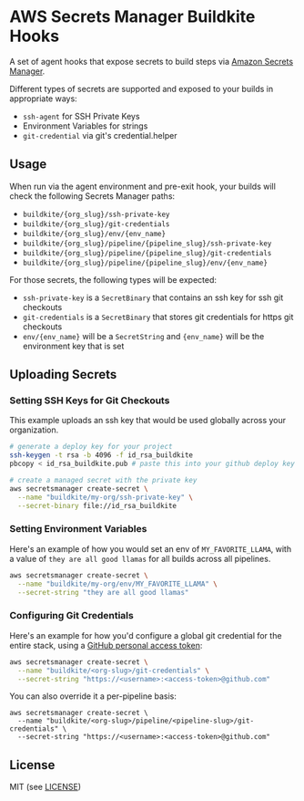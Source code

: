 # AWS Secrets Manager Buildkite Hooks

A set of agent hooks that expose secrets to build steps via [Amazon Secrets Manager](https://aws.amazon.com/secrets-manager/).

Different types of secrets are supported and exposed to your builds in appropriate ways:

- `ssh-agent` for SSH Private Keys
- Environment Variables for strings
- `git-credential` via git's credential.helper

## Usage

When run via the agent environment and pre-exit hook, your builds will check the following Secrets Manager paths:

* `buildkite/{org_slug}/ssh-private-key`
* `buildkite/{org_slug}/git-credentials`
* `buildkite/{org_slug}/env/{env_name}`
* `buildkite/{org_slug}/pipeline/{pipeline_slug}/ssh-private-key`
* `buildkite/{org_slug}/pipeline/{pipeline_slug}/git-credentials`
* `buildkite/{org_slug}/pipeline/{pipeline_slug}/env/{env_name}`

For those secrets, the following types will be expected:

* `ssh-private-key` is a `SecretBinary` that contains an ssh key for ssh git checkouts
* `git-credentials` is a `SecretBinary` that stores git credentials for https git checkouts
* `env/{env_name}` will be a `SecretString` and `{env_name}` will be the environment key that is set

## Uploading Secrets

### Setting SSH Keys for Git Checkouts

This example uploads an ssh key that would be used globally across your organization.

```bash
# generate a deploy key for your project
ssh-keygen -t rsa -b 4096 -f id_rsa_buildkite
pbcopy < id_rsa_buildkite.pub # paste this into your github deploy key

# create a managed secret with the private key
aws secretsmanager create-secret \
  --name "buildkite/my-org/ssh-private-key" \
  --secret-binary file://id_rsa_buildkite
```

### Setting Environment Variables

Here's an example of how you would set an env of `MY_FAVORITE_LLAMA`, with a value of `they are all good llamas` for all builds across all pipelines.

```bash
aws secretsmanager create-secret \
  --name "buildkite/my-org/env/MY_FAVORITE_LLAMA" \
  --secret-string "they are all good llamas"
```

### Configuring Git Credentials

Here's an example for how you'd configure a global git credential for the entire stack, using a [GitHub personal access token](https://help.github.com/articles/creating-a-personal-access-token-for-the-command-line/):

```bash
aws secretsmanager create-secret \
  --name "buildkite/<org-slug>/git-credentials" \
  --secret-string "https://<username>:<access-token>@github.com"
```

You can also override it a per-pipeline basis:

```
aws secretsmanager create-secret \
  --name "buildkite/<org-slug>/pipeline/<pipeline-slug>/git-credentials" \
  --secret-string "https://<username>:<access-token>@github.com"
```

## License

MIT (see [LICENSE](LICENSE))
